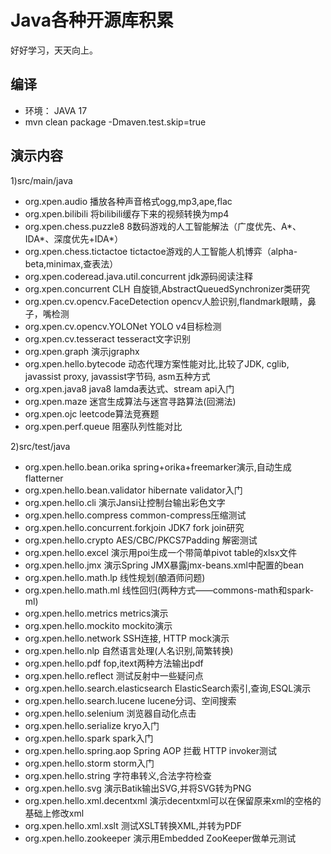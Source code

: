 # Java各种开源库积累
好好学习，天天向上。

## 编译
- 环境： JAVA 17
- mvn clean package -Dmaven.test.skip=true

## 演示内容

1)src/main/java

- org.xpen.audio 播放各种声音格式ogg,mp3,ape,flac
- org.xpen.bilibili 将bilibili缓存下来的视频转换为mp4
- org.xpen.chess.puzzle8 8数码游戏的人工智能解法（广度优先、A*、IDA*、深度优先+IDA*）
- org.xpen.chess.tictactoe tictactoe游戏的人工智能人机博弈（alpha-beta,minimax,查表法）
- org.xpen.coderead.java.util.concurrent jdk源码阅读注释
- org.xpen.concurrent CLH 自旋锁,AbstractQueuedSynchronizer类研究
- org.xpen.cv.opencv.FaceDetection opencv人脸识别,flandmark眼睛，鼻子，嘴检测
- org.xpen.cv.opencv.YOLONet YOLO v4目标检测
- org.xpen.cv.tesseract tesseract文字识别
- org.xpen.graph 演示jgraphx
- org.xpen.hello.bytecode 动态代理方案性能对比,比较了JDK, cglib, javassist proxy, javassist字节码, asm五种方式
- org.xpen.java8 java8 lamda表达式、stream api入门
- org.xpen.maze 迷宫生成算法与迷宫寻路算法(回溯法)
- org.xpen.ojc leetcode算法竞赛题
- org.xpen.perf.queue 阻塞队列性能对比

2)src/test/java

- org.xpen.hello.bean.orika spring+orika+freemarker演示,自动生成flatterner
- org.xpen.hello.bean.validator hibernate validator入门
- org.xpen.hello.cli 演示Jansi让控制台输出彩色文字
- org.xpen.hello.compress common-compress压缩测试
- org.xpen.hello.concurrent.forkjoin JDK7 fork join研究
- org.xpen.hello.crypto AES/CBC/PKCS7Padding 解密测试
- org.xpen.hello.excel 演示用poi生成一个带简单pivot table的xlsx文件
- org.xpen.hello.jmx 演示Spring JMX暴露jmx-beans.xml中配置的bean
- org.xpen.hello.math.lp 线性规划(酿酒师问题)
- org.xpen.hello.math.ml 线性回归(两种方式——commons-math和spark-ml)
- org.xpen.hello.metrics metrics演示
- org.xpen.hello.mockito mockito演示
- org.xpen.hello.network SSH连接, HTTP mock演示
- org.xpen.hello.nlp 自然语言处理(人名识别,简繁转换)
- org.xpen.hello.pdf fop,itext两种方法输出pdf
- org.xpen.hello.reflect 测试反射中一些疑问点
- org.xpen.hello.search.elasticsearch ElasticSearch索引,查询,ESQL演示
- org.xpen.hello.search.lucene lucene分词、空间搜索
- org.xpen.hello.selenium 浏览器自动化点击
- org.xpen.hello.serialize kryo入门
- org.xpen.hello.spark spark入门
- org.xpen.hello.spring.aop Spring AOP 拦截 HTTP invoker测试
- org.xpen.hello.storm storm入门
- org.xpen.hello.string 字符串转义,合法字符检查
- org.xpen.hello.svg 演示Batik输出SVG,并将SVG转为PNG
- org.xpen.hello.xml.decentxml 演示decentxml可以在保留原来xml的空格的基础上修改xml
- org.xpen.hello.xml.xslt 测试XSLT转换XML,并转为PDF
- org.xpen.hello.zookeeper 演示用Embedded ZooKeeper做单元测试


